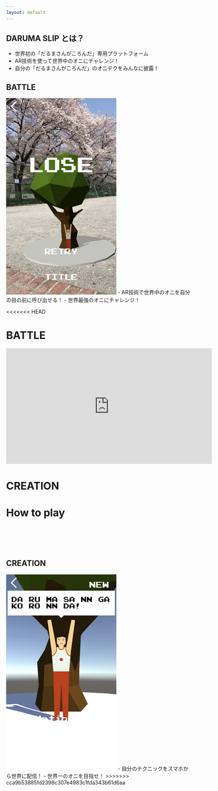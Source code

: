 ```yaml
---
layout: default
--- 
```

## DARUMA SLIP とは？
- 世界初の「だるまさんがころんだ」専用プラットフォーム
- AR技術を使って世界中のオニにチャレンジ！
- 自分の「だるまさんがころんだ」のオニテクをみんなに披露！

## BATTLE
<img src="assets/img/sakura.png" width="300">
- AR技術で世界中のオニを自分の目の前に呼び出せる！
- 世界最強のオニにチャレンジ！

<<<<<<< HEAD
# BATTLE
<iframe width="560" height="315" src="https://www.youtube.com/watch?v=ao2A2IZkO9A" frameborder="0" allowfullscreen></iframe>

# CREATION


# How to play

　
=======

## CREATION
<img src="assets/img/creation.png" width="300">
- 自分のテクニックをスマホから世界に配信！
- 世界一のオニを目指せ！
>>>>>>> cca9b53885fd2398c307e4983c1fda343b61d6aa
